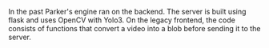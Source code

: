 In the past Parker's engine ran on the backend. The server is built using flask and uses OpenCV with Yolo3.
On the legacy frontend, the code consists of functions that convert a video into a blob before sending it to the server.

